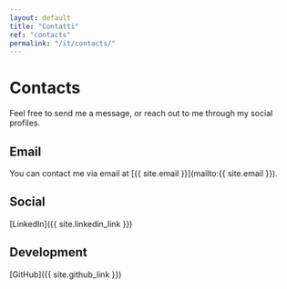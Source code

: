 ```yaml
---
layout: default
title: "Contatti"
ref: "contacts"
permalink: "/it/contacts/"
---
```

# Contacts  

Feel free to send me a message, or reach out to me through my social profiles.  

## Email  
You can contact me via email at [{{ site.email }}](mailto:{{ site.email }}).

## Social  
[LinkedIn]({{ site.linkedin_link }})  

## Development  
[GitHub]({{ site.github_link }})  